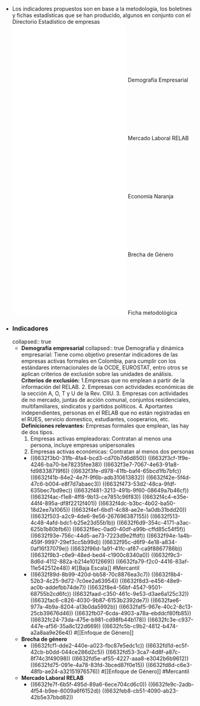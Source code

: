 - Los indicadores propuestos son en base a la metodología, los boletines y fichas estadísticas que se han producido, algunos en conjunto con el Directorio Estadístico de empresas
  ![jun_2022_nota_estadistica_demografia_empresarial.pdf](../assets/jun_2022_nota_estadistica_demografia_empresarial_1714614480804_0.pdf) Demografía Empresarial
  ![pres-RELAB-feb2024.pdf](../assets/pres-RELAB-feb2024_1714614560193_0.pdf) Mercado Laboral RELAB
  ![abr-2021-nota-estadistica-perspectivas-RELAB-economia-naranja.pdf](../assets/abr-2021-nota-estadistica-perspectivas-RELAB-economia-naranja_1714614692462_0.pdf) Economía Naranja
  ![dic-brecha-salarail-genero-2022-v3.pdf](../assets/dic-brecha-salarail-genero-2022-v3_1714614711789_0.pdf) Brecha de Género
  ![Ficha metodologica RELAB.pdf](../assets/Ficha_metodologica_RELAB_1714618150735_0.pdf) Ficha metodológica
- ### Indicadores
  collapsed:: true
	- **Demografía empresarial**
	  collapsed:: true
	  Demografía y dinámica empresarial: Tiene como objetivo presentar indicadores de las empresas activas formales en Colombia, para cumplir con los estándares internacionales de la OCDE,  EUROSTAT, entro otros se aplican criterios de exclusión sobre las unidades de análisis.
	  **Criterios de exclusión:**
	  1.Empresas que no emplean a partir de la información del RELAB.
	  2. Empresas con actividades económicas de la sección A, O, T y U de la Rev. CIIU.
	  3. Empresas con actividades de no mercado, juntas de acción comunal, conjuntos residenciales, multifamiliares, sindicatos y partidos políticos.
	  4. Aportantes independientes, personas en el RELAB que no están registradas en el RUES, servicio domestico, estudiantes, cooperarios, etc.
	  **Definiciones relevantes:**
	  Empresas formales que emplean, las hay de dos tipos.
	  1. Empresas activas empleadoras: Contratan al menos una persona, incluye empresas unipersonales
	  2. Empresas activas económicas: Contratan al menos dos personas
		- ((6632f3b0-31fb-4fa4-bcd3-cd70b7d6d850))
		  ((6632f3cf-1f9e-4246-ba70-be78235fee38))
		  ((6632f3e7-7067-4e63-91a8-fd98338719f6))
		  ((6632f3fe-d978-41fb-baf4-65bcd1fb7bfc))
		  ((6632f41b-84e2-4e7f-9f6b-adb310613832))
		  ((6632f42e-5f4d-47c6-b004-e8f7d7abaec3))
		  ((6632f473-53d2-48ca-9fdf-635bec7bd9ec))
		  ((6632f481-3213-491b-9f60-08649a7b46cf))
		  ((6632f4ac-f1e8-4ff8-9b13-ce7851c96f83))
		  ((6632f4c4-e35e-44f4-895a-df8f2212f401))
		  ((6632f4dc-b3bc-4b02-ba50-18d2ee7a1065))
		  ((6632f4ef-6bd1-4c88-ae2e-1a0db31bdd20))
		  ((6632f503-a2c9-4de6-9e56-267696387155))
		  ((6632f513-4c48-4afd-bdc1-b25e23d55b1b))
		  ((6632f6d9-354c-4171-a3ac-625b1b80bfb6))
		  ((6632f6ec-0ad0-40df-a99b-cffd85c54f5f))
		  ((6632f93e-756c-44d5-ae73-7223d9e2ffdf))
		  ((6632f94e-1a4b-459f-9997-29ef3cc5b99d))
		  ((6632f95c-d6f9-4e18-a834-0af16f37079e))
		  ((6632f96d-1a91-41fc-af87-ca9f8867786b))
		  ((6632f9b3-c6e9-48ed-bed4-c1900c8340a0))
		  ((6632f9c3-8d6d-4112-882a-b214e1012669))
		  ((6632fa79-f2c0-4416-83af-11e542512e48))
		  #[[Baja Escala]] #Mercantil
		- ((6632f89d-8b99-420d-bb58-70c8876ea3c7))
		  ((6632f8b4-52b3-4c25-9d72-7c0ee2a63954))
		  ((6632f8d3-e456-48e9-ac0b-addefbb74de7))
		  ((6632f8e4-56bf-4547-9501-68755b2cd6fc))
		  ((6632faad-c350-461c-9e53-d3ae6a125c32))
		  ((6632fac6-c826-4030-9b87-6153b2392de7))
		  ((6632fae6-977a-4b9a-8204-a13b0da5992b))
		  ((6632faf5-967e-40c2-8c13-25cb39676d46))
		  ((6632fb07-6cda-4903-a78a-ebddcf80fb85))
		  ((6632fc24-73da-475e-b981-cd98fb44b178))
		  ((6632fc3e-c937-447e-af56-35a8c122d669))
		  ((6632fc5b-c9b2-4812-b474-a2a8aa9e26e4))
		  #[[Enfoque de Género]]
	- **Brecha de género**
		- ((6632fcf1-dde2-440e-a023-fbc87e5edc1c))
		  ((6632fd1d-ec5f-42cb-b0dd-044ce286d2c5))
		  ((6632fd53-3ca7-4d8f-a87c-8f74c3f49098))
		  ((6632fd5e-af55-4227-aaa8-e3042b6b9612))
		  ((6632fd75-091e-4a78-83fd-3bced87f0e15))
		  ((6632fd8d-c6e3-48fb-ae24-a32151976576))
		  #[[Enfoque de Género]] #Mercantil
	- **Mercado Laboral RELAB**
		- ((6632fe7f-6b5f-495d-89a6-6ece704cd6c0))
		  ((6632fe9c-2adb-4f54-b9ee-6009a6f6152d))
		  ((6632feb8-cb51-4090-ab23-42b5e37bbd82))